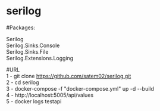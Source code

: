 # serilog    

#Packages: 

Serilog</br>
Serilog.Sinks.Console  </br>
Serilog.Sinks.File  </br>
Serilog.Extensions.Logging </br>   

#URL     
1 - git clone https://github.com/satem02/serilog.git </br>
2 - cd serilog  </br>
3 - docker-compose -f "docker-compose.yml" up -d --build  </br> 
4 - http://localhost:5005/api/values  </br>
5 - docker logs testapi </br>
